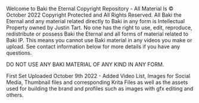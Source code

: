Welcome to Baki the Eternal Copyright Repository - All Material Is © October 2022 Copyright Protected and All Rights Reserved. All Baki the Eternal and any material related directly to Baki in any form is Intellectual Property owned by Justin Tart. No one has the right to use, edit, reproduce, redistribute or possess Baki the Eternal and all forms of material related to Baki IP. This means you cannot use Baki material in any videos you make or upload. See contact information below for more details if you have any questions. 

DO NOT USE ANY BAKI MATERIAL OF ANY KIND IN ANY FORM. 

<!--

- 🔭 I’m currently working on The Baki Project
- 👯 I’m looking to collaborate on videos and audio.
- 🤔 I’m looking for help with marketing and promotion. Also places and ways to monetize videos, gifs and pictures/images.
- 📫 How to reach me: bakieternal@gmx.com

Thank you for your time,

Justin Tart

Baki the Eternal

-->

First Set Uploaded October 9th 2022 - Added Video List, Images for Social Media, Thumbnail files and corresponding Krita Files as well as the assets used for building the brand and profiles such as images with gfx editing and others.
